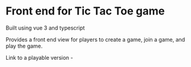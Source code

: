 # Front end for Tic Tac Toe game 
Built using vue 3 and typescript 
 
Provides a front end view for players to create a game, join a game, and play the game. 

Link to a playable version - 